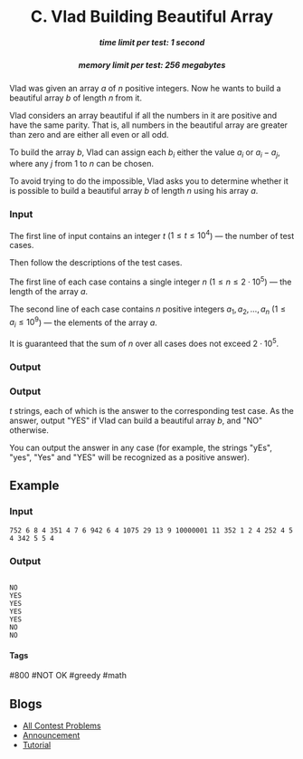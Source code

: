<h1 style='text-align: center;'> C. Vlad Building Beautiful Array</h1>

<h5 style='text-align: center;'>time limit per test: 1 second</h5>
<h5 style='text-align: center;'>memory limit per test: 256 megabytes</h5>

Vlad was given an array $a$ of $n$ positive integers. Now he wants to build a beautiful array $b$ of length $n$ from it.

Vlad considers an array beautiful if all the numbers in it are positive and have the same parity. That is, all numbers in the beautiful array are greater than zero and are either all even or all odd.

To build the array $b$, Vlad can assign each $b_i$ either the value $a_i$ or $a_i - a_j$, where any $j$ from $1$ to $n$ can be chosen.

To avoid trying to do the impossible, Vlad asks you to determine whether it is possible to build a beautiful array $b$ of length $n$ using his array $a$.

### Input

The first line of input contains an integer $t$ ($1 \le t \le 10^4$) — the number of test cases.

Then follow the descriptions of the test cases.

The first line of each case contains a single integer $n$ ($1 \le n \le 2 \cdot 10^5$) — the length of the array $a$.

The second line of each case contains $n$ positive integers $a_1, a_2, \dots, a_n$ ($1 \le a_i \le 10^9$) — the elements of the array $a$.

It is guaranteed that the sum of $n$ over all cases does not exceed $2 \cdot 10^5$.

### Output

### Output

 $t$ strings, each of which is the answer to the corresponding test case. As the answer, output "YES" if Vlad can build a beautiful array $b$, and "NO" otherwise.

You can output the answer in any case (for example, the strings "yEs", "yes", "Yes" and "YES" will be recognized as a positive answer).

## Example

### Input


```text
752 6 8 4 351 4 7 6 942 6 4 1075 29 13 9 10000001 11 352 1 2 4 252 4 5 4 342 5 5 4
```
### Output

```text

NO
YES
YES
YES
YES
NO
NO

```


#### Tags 

#800 #NOT OK #greedy #math 

## Blogs
- [All Contest Problems](../Codeforces_Round_874_(Div._3).md)
- [Announcement](../blogs/Announcement.md)
- [Tutorial](../blogs/Tutorial.md)
